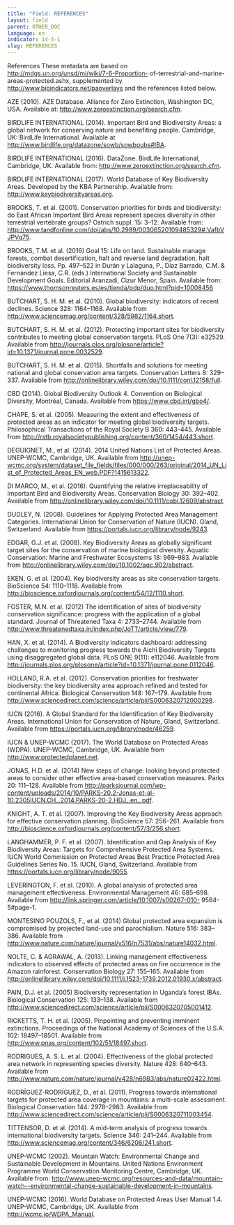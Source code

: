 ```yaml
---
title: "Field: REFERENCES"
layout: field
parent: OTHER_DOC
language: en
indicator: 14-5-1
slug: REFERENCES
---
```

References
These metadata are based on http://mdgs.un.org/unsd/mi/wiki/7-6-Proportion-
of-terrestrial-and-marine-areas-protected.ashx, supplemented by http://www.bipindicators.net/paoverlays and the references listed below.

AZE (2010). AZE Database. Alliance for Zero Extinction, Washington DC, 
USA. Available at: http://www.zeroextinction.org/search.cfm.

BIRDLIFE INTERNATIONAL (2014). Important Bird and Biodiversity Areas: a global network for conserving nature and benefiting people. Cambridge, UK: BirdLife International. Available at http://www.birdlife.org/datazone/sowb/sowbpubs#IBA.

BIRDLIFE INTERNATIONAL (2016). DataZone. BirdLife International, Cambridge, UK. Available from: http://www.zeroextinction.org/search.cfm.

BIRDLIFE INTERNATIONAL (2017). World Database of Key Biodiversity Areas. Developed by the KBA Partnership. Available from: http://www.keybiodiversityareas.org.

BROOKS, T. et al. (2001). Conservation priorities for birds and biodiversity: do East African Important Bird Areas represent species diversity in other terrestrial vertebrate groups? Ostrich suppl. 15: 3–12. Available 
from: http://www.tandfonline.com/doi/abs/10.2989/00306520109485329#.VafbVJPVq75.

BROOKS, T.M. et al. (2016) Goal 15: Life on land. Sustainable manage forests, combat desertification, halt and reverse land degradation, halt biodiversity loss. Pp. 497–522 in Durán y Lalaguna, P., Díaz Barrado, C.M. & Fernández Liesa, C.R. (eds.) International Society and Sustainable Development Goals. Editorial Aranzadi, Cizur Menor, Spain. Available from: https://www.thomsonreuters.es/es/tienda/pdp/duo.html?pid=10008456

BUTCHART, S. H. M. et al. (2010). Global biodiversity: indicators of recent declines. Science 328: 1164–1168. Available from http://www.sciencemag.org/content/328/5982/1164.short.

BUTCHART, S. H. M. et al. (2012). Protecting important sites for biodiversity contributes to meeting global conservation targets. PLoS One 7(3): e32529. Available from http://journals.plos.org/plosone/article?id=10.1371/journal.pone.0032529.

BUTCHART, S. H. M. et al. (2015). Shortfalls and solutions for meeting national and global conservation area targets. Conservation Letters 8: 329–337. Available from http://onlinelibrary.wiley.com/doi/10.1111/conl.12158/full.

CBD (2014). Global Biodiversity Outlook 4. Convention on Biological Diversity, Montréal, Canada. Available from https://www.cbd.int/gbo4/.

CHAPE, S. et al. (2005). Measuring the extent and effectiveness of protected areas as an indicator for meeting global biodiversity targets. Philosophical Transactions of the Royal Society B 360: 443–445. Available from http://rstb.royalsocietypublishing.org/content/360/1454/443.short.

DEGUIGNET, M., et al. (2014). 2014 United Nations List of Protected Areas. UNEP-WCMC, Cambridge, UK. Available from http://unep-wcmc.org/system/dataset_file_fields/files/000/000/263/original/2014_UN_List_of_Protected_Areas_EN_web.PDF?1415613322.

DI MARCO, M., et al. (2016). Quantifying the relative irreplaceability of Important Bird and Biodiversity Areas. Conservation Biology 30: 392–402. Available from http://onlinelibrary.wiley.com/doi/10.1111/cobi.12609/abstract.

DUDLEY, N. (2008). Guidelines for Applying Protected Area Management Categories. International Union for Conservation of Nature (IUCN). Gland, Switzerland. Available from https://portals.iucn.org/library/node/9243.

EDGAR, G.J. et al. (2008). Key Biodiversity Areas as globally significant target sites for the conservation of marine biological diversity. Aquatic Conservation: Marine and Freshwater Ecosystems 18: 969–983. Available from http://onlinelibrary.wiley.com/doi/10.1002/aqc.902/abstract.

EKEN, G. et al. (2004). Key biodiversity areas as site conservation targets. BioScience 54: 1110–1118. Available from http://bioscience.oxfordjournals.org/content/54/12/1110.short.

FOSTER, M.N. et al. (2012) The identification of sites of biodiversity conservation significance: progress with the application of a global standard. Journal of Threatened Taxa 4: 2733–2744. Available from 
http://www.threatenedtaxa.in/index.php/JoTT/article/view/779.

HAN, X. et al. (2014). A Biodiversity indicators dashboard: addressing challenges to monitoring progress towards the Aichi Biodiversity Targets using disaggregated global data. PLoS ONE 9(11): e112046. Available from http://journals.plos.org/plosone/article?id=10.1371/journal.pone.0112046.

HOLLAND, R.A. et al. (2012). Conservation priorities for freshwater biodiversity: the key biodiversity area approach refined and tested for continental Africa. Biological Conservation 148: 167–179. Available from 
http://www.sciencedirect.com/science/article/pii/S0006320712000298.

IUCN (2016). A Global Standard for the Identification of Key Biodiversity Areas. International Union for Conservation of Nature, Gland, Switzerland. Available from https://portals.iucn.org/library/node/46259.

IUCN & UNEP-WCMC (2017). The World Database on Protected Areas (WDPA). UNEP-WCMC, Cambridge, UK. Available from http://www.protectedplanet.net.

JONAS, H.D. et al. (2014) New steps of change: looking beyond protected areas to consider other effective area-based conservation measures. Parks 20: 111–128. Available from http://parksjournal.com/wp-content/uploads/2014/10/PARKS-20.2-Jonas-et-al-10.2305IUCN.CH_.2014.PARKS-20-2.HDJ_.en_.pdf.

KNIGHT, A. T. et al. (2007). Improving the Key Biodiversity Areas approach for effective conservation planning. BioScience 57: 256–261. Available from 
http://bioscience.oxfordjournals.org/content/57/3/256.short.

LANGHAMMER, P. F. et al. (2007). Identification and Gap Analysis of Key Biodiversity Areas: Targets for Comprehensive Protected Area Systems. IUCN World Commission on Protected Areas Best Practice Protected Area Guidelines Series No. 15. IUCN, Gland, Switzerland. Available from https://portals.iucn.org/library/node/9055.

LEVERINGTON, F. et al. (2010). A global analysis of protected area management effectiveness. Environmental Management 46: 685–698. Available from http://link.springer.com/article/10.1007/s00267-010-
9564-5#page-1.

MONTESINO POUZOLS, F., et al. (2014) Global protected area expansion is compromised by projected land-use and parochialism. Nature 516: 383–386. Available from http://www.nature.com/nature/journal/v516/n7531/abs/nature14032.html.

NOLTE, C. & AGRAWAL, A. (2013). Linking management effectiveness indicators to observed effects of protected areas on fire occurrence in the Amazon rainforest. Conservation Biology 27: 155–165. Available from http://onlinelibrary.wiley.com/doi/10.1111/j.1523-1739.2012.01930.x/abstract.

PAIN, D.J. et al. (2005) Biodiversity representation in Uganda’s forest IBAs. Biological Conservation 125: 133–138. Available from http://www.sciencedirect.com/science/article/pii/S0006320705001412.

RICKETTS, T. H. et al. (2005). Pinpointing and preventing imminent extinctions. Proceedings of the National Academy of Sciences of the U.S.A. 102: 18497–18501. Available from http://www.pnas.org/content/102/51/18497.short.

RODRIGUES, A. S. L. et al. (2004). Effectiveness of the global protected area network in representing species diversity. Nature 428: 640–643. Available from http://www.nature.com/nature/journal/v428/n6983/abs/nature02422.html.

RODRÍGUEZ-RODRÍGUEZ, D., et al. (2011). Progress towards international targets for protected area coverage in mountains: a multi-scale assessment. Biological Conservation 144: 2978–2983. Available from 
http://www.sciencedirect.com/science/article/pii/S0006320711003454.

TITTENSOR, D. et al. (2014). A mid-term analysis of progress towards international biodiversity targets. Science 346: 241–244. Available from http://www.sciencemag.org/content/346/6206/241.short.

UNEP-WCMC (2002). Mountain Watch: Environmental Change and Sustainable Development in Mountains. United Nations Environment Programme World Conservation Monitoring Centre, Cambridge, UK. Available from: http://www.unep-wcmc.org/resources-and-data/mountain-watch--environmental-change-sustainable-development-in-mountains.

UNEP-WCMC (2016). World Database on Protected Areas User Manual 1.4. UNEP-WCMC, Cambridge, UK. Available from http://wcmc.io/WDPA_Manual.
